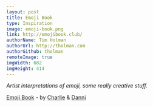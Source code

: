 ```yaml
---
layout: post
title: Emoji Book
type: Inspiration
image: emoji-book.png
link: http://emojibook.club/
authorName: Tim Holman
authorUrl: http://tholman.com
authorGithub: tholman
remoteImage: true
imgWidth: 682
imgHeight: 414
---
```


_Artist interpretations of emoji, some really creative stuff._

[Emoji Book](http://emojibook.club/) - by [Charlie](http://charlieclarkdesign.com/) & [Danni](https://dannifisher.com/)
